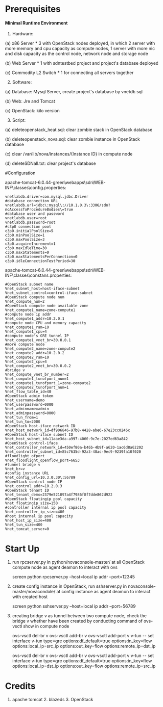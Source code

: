 # Prerequisites

#### Minimal Runtime Environment  
1. Hardware:  

(a) x86 Server * 3 with OpenStack nodes deployed, in which 2 server with more memory and cpu capacity as compute nodes, 1 server with more nic and disk capacity as the control node, network node and storage node  

(b) Web Server * 1 with sdntestbed project and project's database deployed  

(c) Commodity L2 Switch * 1 for connecting all servers together  

2. Software:  

(a) Database: Mysql Server, create project's database by vnetdb.sql

(b) Web: Jre and Tomcat  

(c) OpenStack: kilo version  

3. Script:  

(a) deleteopenstack_heat.sql: clear zombie stack in OpenStack database  

(b) deleteopenstack_nova.sql: clear zombie instance in OpenStack database  

(c) clear /var/lib/nova/instances/{Instance ID} in compute node  

(d) deleteSDNall.txt: clear project's database  

#Configuration

apache-tomcat-6.0.44-green\webapps\sdn\WEB-INF\classes\config.properties:

    vnetlabdb.driver=com.mysql.jdbc.Driver
    #database connection URL
    vnetlabdb.url=jdbc\:mysql\://10.1.0.3\:3306/sdn?noAccessToProcedureBodies\=true
    #database user and password
    vnetlabdb.user=root
    vnetlabdb.password=root
    #c3p0 connection pool
    c3p0.initialPoolSize=5
    c3p0.minPoolSize=1
    c3p0.maxPoolSize=3
    c3p0.acquireIncrement=1
    c3p0.maxIdleTime=30
    c3p0.maxStatements=0
    c3p0.maxStatementsPerConnection=0
    c3p0.idleConnectionTestPeriod=30

apache-tomcat-6.0.44-green\webapps\sdn\WEB-INF\classes\constans.properties:

    #OpenStack subnet name
    Vnet_subnet_host=host-iface-subnet
    Vnet_subnet_control=control-iface-subnet
    #OpenStack compute node num
    Vnet_compute_num=2
    #OpenStack compute node available zone
    Vnet_compute1_name=zone-compute1
    #compute node ip addr
    Vnet_compute1_addr=10.2.0.1
    #compute node CPU and memory capacity
    Vnet_compute1_ram=10
    Vnet_compute1_cpu=4
    #compute node's GRE tunnel IP
    Vnet_compute1_vnet_br=30.0.0.1
    #more compute node
    Vnet_compute2_name=zone-compute2
    Vnet_compute2_addr=10.2.0.2
    Vnet_compute2_ram=10
    Vnet_compute2_cpu=4
    Vnet_compute2_vnet_br=30.0.0.2
    #bridge v
    Vnet_compute_vnet_br_number=2
    Vnet_compute1_tunofport_num=1
    Vnet_compute1_tunofport_1=zone-compute2
    Vnet_compute2_tunofport_num=1
    Vnet_flow_table_id=40
    #OpenStack admin token
    Vnet_username=demo
    Vnet_userpassword=0000
    Vnet_adminname=admin
    Vnet_adminpassword=0000
    Vnet_tun_from=1
    Vnet_tun_to=2000
    #OpenStack host-iface network ID
    Vnet_host_network_id=df906846-97b8-4428-abe6-67e23cc0246c
    #OpenStack host-iface subnet ID
    Vnet_host_subnet_id=11aae3da-a997-4060-9c7e-2027ed63a842
    #OpenStack control-iface
    Vnet_controller_network_id=450ef80a-b46b-4b9f-a620-1ac6d8a62202
    Vnet_controller_subnet_id=85c7635d-92a3-48ac-9ec9-9239fa10f020
    #floodlight ofport
    Vnet_floodlight_openflow_port=6653
    #tunnel bridge v
    Vnet_br=v
    #config instance URL
    Vnet_config_url=10.3.0.30\:56789
    #OpenStack control node IP
    Vnet_control_addr=10.2.0.3
    #OpenStack tenant ID
    Vnet_tenant_demo=2379e521097a4f7986f8f7dde862d922
    #OpenStack floatingip pool capacity
    Vnet_floatingip_size=150
    #controller internal ip pool capacity 
    Vnet_controller_ip_size=400
    #host internal ip pool capacity
    Vnet_host_ip_size=400
    Vnet_tun_size=400
    Vnet_tomcat_server=0



# Start Up

1. run rpcserver.py in python/novaconsole-master/ at all OpenStack compute node as agent deamon to interact with ovs

    screen python rpcserver.py –host=local ip addr –port=12345

2. create config instance in OpenStack, run sshserver.py in novaconsole-master/novacondole/ at config instance as agent deamon to interact with created host

    screen python sshserver.py –host=local ip addr –port=56789

3. creating bridge v as tunnel between two compute node, check the bridge v whether have been created by conducting command of ovs-vsctl show in compute node

    ovs-vsctl del-br v
    ovs-vsctl add-br v
    ovs-vsctl add-port v v-tun -- set interface v-tun type=gre options:df_default=true options:in_key=flow options:local_ip=src_ip options:out_key=flow options:remote_ip=dst_ip

    ovs-vsctl del-br v
    ovs-vsctl add-br v
    ovs-vsctl add-port v v-tun -- set interface v-tun type=gre options:df_default=true options:in_key=flow options:local_ip=dst_ip options:out_key=flow options:remote_ip=src_ip


# Credits

1. apache tomcat 2. blazeds 3. OpenStack
